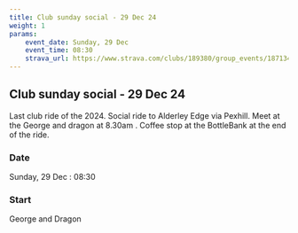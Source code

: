 ```yaml
---
title: Club sunday social - 29 Dec 24
weight: 1
params:
    event_date: Sunday, 29 Dec
    event_time: 08:30
    strava_url: https://www.strava.com/clubs/189380/group_events/1871340
---
```


## Club sunday social - 29 Dec 24 

Last club ride of the 2024. Social ride to Alderley Edge via Pexhill. Meet at the George and dragon at 8.30am . Coffee stop at the BottleBank at the end of the ride.

### Date

Sunday, 29 Dec : 08:30

### Start

George and Dragon


